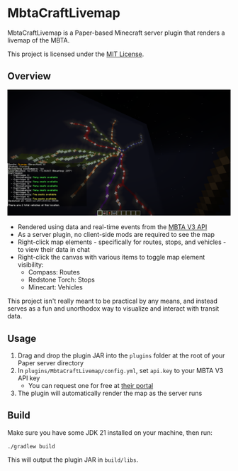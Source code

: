 # MbtaCraftLivemap

MbtaCraftLivemap is a Paper-based Minecraft server plugin that renders a livemap of the MBTA.

This project is licensed under the [MIT License](LICENSE).

## Overview

![In-game image of livemap](media/overview.png)

- Rendered using data and real-time events from the [MBTA V3 API](https://www.mbta.com/developers/v3-api)
- As a server plugin, no client-side mods are required to see the map
- Right-click map elements - specifically for routes, stops, and vehicles - to view their data in chat
- Right-click the canvas with various items to toggle map element visibility:
    - Compass: Routes
    - Redstone Torch: Stops
    - Minecart: Vehicles

This project isn't really meant to be practical by any means, and instead serves as a fun and unorthodox way to
visualize and interact with transit data.

## Usage

1. Drag and drop the plugin JAR into the `plugins` folder at the root of your Paper server directory
2. In `plugins/MbtaCraftLivemap/config.yml`, set `api.key` to your MBTA V3 API key
   - You can request one for free at [their portal](https://api-v3.mbta.com/)
3. The plugin will automatically render the map as the server runs

## Build

Make sure you have some JDK 21 installed on your machine, then run:

```
./gradlew build
```

This will output the plugin JAR in `build/libs`.